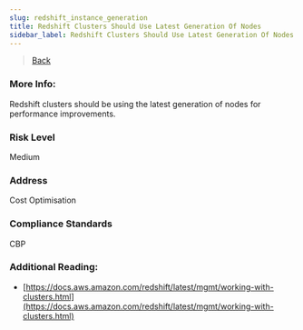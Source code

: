 ```yaml
---
slug: redshift_instance_generation
title: Redshift Clusters Should Use Latest Generation Of Nodes
sidebar_label: Redshift Clusters Should Use Latest Generation Of Nodes
---
```

> [Back](../../redshiftmonitoring)

### More Info:
Redshift clusters should be using the latest generation of nodes for performance improvements.

### Risk Level
Medium

### Address
Cost Optimisation

### Compliance Standards
CBP

### Additional Reading:
- [https://docs.aws.amazon.com/redshift/latest/mgmt/working-with-clusters.html](https://docs.aws.amazon.com/redshift/latest/mgmt/working-with-clusters.html) 
